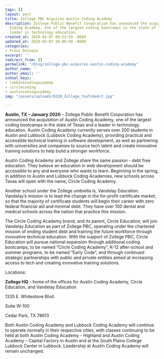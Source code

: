 ```yaml
---
tags: []
layout: post
title: Zollege PBC Acquires Austin Coding Academy
description: Zollege Public Benefit Corporation has announced the acquisition of Austin
  Coding Academy, one of the largest coding bootcamps in the state of Texas and a
  leader in technology education.
created_at: 2020-02-07 09:52:59 -0600
updated_at: 2020-02-07 10:00:00 -0600
categories:
- Press Release
excerpt: ''
redirect_from: []
permalink: "/blog/zollege-pbc-acquires-austin-coding-academy"
author_name: ''
author_email: ''
school_keys:
- lubbockcodingacademy
- circlecoding
- austincodingacademy
img: "/assets/uploads/0220_Zollege_YouTubeArt.jpg"

---
```

**Austin, TX – January 2020** – Zollege Public Benefit Corporation has announced the acquisition of Austin Coding Academy, one of the largest coding bootcamps in the state of Texas and a leader in technology education. Austin Coding Academy currently serves over 200 students in Austin and Lubbock (Lubbock Coding Academy), providing practical and accessible technical training in software development, as well as partnering with universities and companies to source tech talent and create innovative training solutions to help build a stronger workforce.

Austin Coding Academy and Zollege share the same passion - debt free education. They believe an education in web development should be accessible to any and everyone who wants to learn. Beginning in the spring, in addition to Austin and Lubbock Coding Academies, new schools across Texas will open with the name, Circle Coding Academy.

Another school under the Zollege umbrella is, Vandelay Education. Vandelay’s mission is to lead the change in the for-profit certificate market, so that the majority of certificate students will begin their career with zero federal financial aid and minimal debt. They have over 100 dental and medical schools across the nation that practice this mission.

The Circle Coding Academy brand, and its parent, Circle Education, will join Vandelay Education as part of Zollege PBC, operating under the chartered mission of ending student debt and training the future workforce through innovative technical education. With the support of Zollege PBC, Circle Education will pursue national expansion through additional coding bootcamps, to be named “Circle Coding Academy”, K-12 after-school and summer programs, to be named “Early Code”, and through continued strategic partnerships with public and private entities aimed at increasing access to tech and creating innovative training solutions.

Locations:

**Zollege HQ** - home of the offices for Austin Coding Academy, Circle Education, and Vandelay Education

1335 E. Whitestone Blvd.

Suite W-100

Cedar Park, TX 78613

Both Austin Coding Academy and Lubbock Coding Academy will continue to operate normally in their respective cities, with classes continuing to be held at both Austin Coding Academy - Highland and Austin Coding Academy - Capital Factory in Austin and at the South Plains College Lubbock Center in Lubbock. Leadership at Austin Coding Academy will remain unchanged.